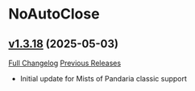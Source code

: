 # NoAutoClose

## [v1.3.18](https://github.com/NumyAddon/NoAutoClose/tree/v1.3.18) (2025-05-03)
[Full Changelog](https://github.com/NumyAddon/NoAutoClose/compare/v1.3.17...v1.3.18) [Previous Releases](https://github.com/NumyAddon/NoAutoClose/releases)

- Initial update for Mists of Pandaria classic support  
